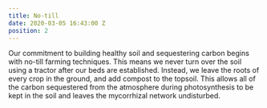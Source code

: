 ```yaml
---
title: No-till
date: 2020-03-05 16:43:00 Z
position: 2
---
```


Our commitment to building healthy soil and sequestering carbon begins with no-till farming techniques. This means we never turn over the soil using a tractor after our beds are established. Instead, we leave the roots of every crop in the ground, and add compost to the topsoil. This allows all of the carbon sequestered from the atmosphere during photosynthesis to be kept in the soil and leaves the mycorrhizal network undisturbed.